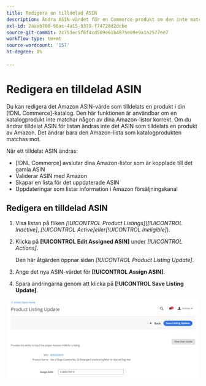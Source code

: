 ```yaml
---
title: Redigera en tilldelad ASIN
description: Ändra ASIN-värdet för en Commerce-produkt om den inte matchades korrekt med någon av dina Amazon-listor.
exl-id: 2aaeb700-96ac-4a15-9379-f74728d2dcbe
source-git-commit: 2c753ec5f6f4cd509e61b4875e09e9a1a2577ee7
workflow-type: tm+mt
source-wordcount: '157'
ht-degree: 0%

---
```


# Redigera en tilldelad ASIN

Du kan redigera det Amazon ASIN-värde som tilldelats en produkt i din [!DNL Commerce]-katalog. Den här funktionen är användbar om en katalogprodukt inte matchar någon av dina Amazon-listor korrekt. Om du ändrar tilldelat ASIN för listan ändras inte det ASIN som tilldelats en produkt av Amazon. Det ändrar bara den Amazon-lista som katalogprodukten matchas mot.

När ett tilldelat ASIN ändras:

- [!DNL Commerce] avslutar dina Amazon-listor som är kopplade till det gamla ASIN
- Validerar ASIN med Amazon
- Skapar en lista för det uppdaterade ASIN
- Uppdateringar som listar information i Amazon försäljningskanal

## Redigera en tilldelad ASIN

1. Visa listan på fliken _[!UICONTROL Product Listings]_(_[!UICONTROL Inactive]_, _[!UICONTROL Active]_eller_[!UICONTROL Ineligible]_).

1. Klicka på **[!UICONTROL Edit Assigned ASIN]** under _[!UICONTROL Actions]_.

   Den här åtgärden öppnar sidan _[!UICONTROL Product Listing Update]_.

1. Ange det nya ASIN-värdet för **[!UICONTROL Assign ASIN]**.

1. Spara ändringarna genom att klicka på **[!UICONTROL Save Listing Update]**.

![Redigera en tilldelad ASIN](assets/amazon-assigned-asin-edit.png)
